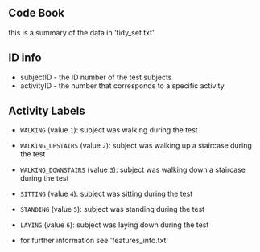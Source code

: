 ## Code Book
this is a summary of the data in 'tidy_set.txt'
## ID info
* subjectID - the ID number of the test subjects
* activityID - the number that corresponds to a specific activity

## Activity Labels

* `WALKING` (value `1`): subject was walking during the test
* `WALKING_UPSTAIRS` (value `2`): subject was walking up a staircase during the test
* `WALKING_DOWNSTAIRS` (value `3`): subject was walking down a staircase during the test
* `SITTING` (value `4`): subject was sitting during the test
* `STANDING` (value `5`): subject was standing during the test
* `LAYING` (value `6`): subject was laying down during the test

* for further information see 'features_info.txt'
